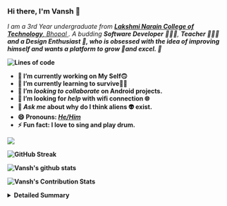 ### Hi there, I'm Vansh 👋

<p>
  <em>
    I am a 3rd Year undergraduate from <a href="https://lnct.ac.in/"> <b>Lakshmi Narain College of Technology</b>, Bhopal </a>.  
    A budding <b>Software Developer</b> 👨🏼‍💻, <b>Teacher<b> 🧑🏼‍🏫 and a <b>Design Enthusiast 🎨,  who is <b>obsessed</b>
    with the idea of <b>improving</b> himself and wants a <b>platform</b> to 
    <b>grow</b> 🚀and 
    <b>excel.</b> 🏅
  </em>  
</p>
 
 ![Lines of code](https://img.shields.io/badge/From%20Hello%20World%20I've%20written-4124786+%20Lines%20of%20code-blue)

- 🔭 I’m currently working on **My Self🙃**
- 🌱 I’m currently learning **to survive😵‍💫**
- 👯 I’m *looking to collaborate* on **Android projects.**
- 🤔 I’m looking for *help* with **wifi connection 🌐**
- 💬 *Ask me* about **why do I think aliens 👽 exist.**
- 😄 Pronouns: [*He/Him*](https://pronoun.is/he)
- ⚡ Fun fact: I love to sing and play drum.


<!-- #### 👨🏻‍💻 Mostly Used Languages, Frameworks :

<img height="24" src="https://raw.githubusercontent.com/github/explore/80688e429a7d4ef2fca1e82350fe8e3517d3494d/topics/c/c.png">&nbsp;&nbsp;<img height="24" src="https://raw.githubusercontent.com/github/explore/80688e429a7d4ef2fca1e82350fe8e3517d3494d/topics/cpp/cpp.png">&nbsp;&nbsp;<img height="24" src="https://raw.githubusercontent.com/github/explore/80688e429a7d4ef2fca1e82350fe8e3517d3494d/topics/python/python.png">&nbsp;&nbsp;<img height="24" src="https://raw.githubusercontent.com/github/explore/80688e429a7d4ef2fca1e82350fe8e3517d3494d/topics/javascript/javascript.png">&nbsp;&nbsp;<img height="24" src="https://raw.githubusercontent.com/github/explore/80688e429a7d4ef2fca1e82350fe8e3517d3494d/topics/typescript/typescript.png">&nbsp;&nbsp;<img height="24" src="https://raw.githubusercontent.com/github/explore/80688e429a7d4ef2fca1e82350fe8e3517d3494d/topics/react/react.png">&nbsp;&nbsp;<img height="24" src="https://raw.githubusercontent.com/github/explore/80688e429a7d4ef2fca1e82350fe8e3517d3494d/topics/nodejs/nodejs.png">&nbsp;&nbsp;<img height="24" src="https://raw.githubusercontent.com/github/explore/80688e429a7d4ef2fca1e82350fe8e3517d3494d/topics/css/css.png"><img height="24" src="https://raw.githubusercontent.com/github/explore/80688e429a7d4ef2fca1e82350fe8e3517d3494d/topics/html/html.png">&nbsp;&nbsp;<img height="24" src="https://raw.githubusercontent.com/github/explore/80688e429a7d4ef2fca1e82350fe8e3517d3494d/topics/jupyter-notebook/jupyter-notebook.png">&nbsp;&nbsp;<img height="24" src="https://raw.githubusercontent.com/github/explore/80688e429a7d4ef2fca1e82350fe8e3517d3494d/topics/electron/electron.png">


#### 👨🏻‍💻 Familiar With :


<img height="24" src="https://raw.githubusercontent.com/github/explore/80688e429a7d4ef2fca1e82350fe8e3517d3494d/topics/firebase/firebase.png">&nbsp;&nbsp;<img height="30" src="https://raw.githubusercontent.com/github/explore/80688e429a7d4ef2fca1e82350fe8e3517d3494d/topics/mongodb/mongodb.png">&nbsp;&nbsp;<img height="24" src="https://raw.githubusercontent.com/github/explore/80688e429a7d4ef2fca1e82350fe8e3517d3494d/topics/dart/dart.png"></code> -->

<img src="https://github-profile-trophy.vercel.app/?username=vansh-tandon&theme=onedark&column=3&margin-w=15&margin-h=15">
 
    
![GitHub Streak](https://github-readme-streak-stats.herokuapp.com/?user=vansh-tandon&theme=tokyonight&count_private=true)

![Vansh's github stats](https://github-readme-stats.vercel.app/api?username=vansh-tandon&show_icons=true&hide_border=true&theme=tokyonight&count_private=true)
    
![Vansh's Contribution Stats](https://github-contribution-stats.vercel.app/api/?username=vansh-tandon)
    
<details>
<summary>Detailed Summary</summary>
<br>
    
![Metrics](https://metrics.lecoq.io/vansh-tandon?template=classic&activity=1&followup=1&languages=1&lines=1&people=1&activity.limit=5&activity.days=14&activity.filter=all&activity.visibility=all&activity.timestamps=false&languages.colors=github&languages.threshold=0%25&people.limit=28&people.size=28&people.types=followers%2C%20following&people.identicons=false&people.shuffle=false&config.timezone=Asia%2FCalcutta&config.twemoji=true)
    
</details>
